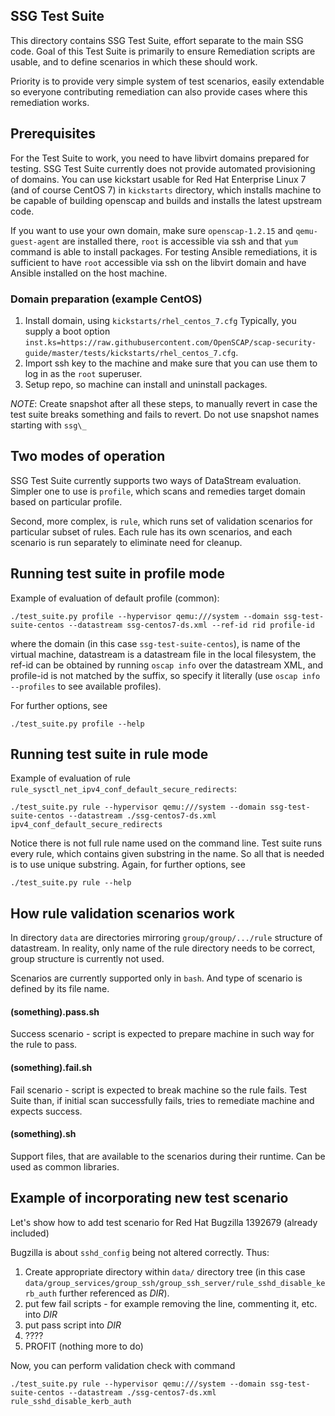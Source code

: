 ## SSG Test Suite
This directory contains SSG Test Suite, effort separate to the main SSG code.
Goal of this Test Suite is primarily to ensure Remediation scripts are usable,
and to define scenarios in which these should work.

Priority is to provide very simple system of test scenarios, easily extendable
so everyone contributing remediation can also provide cases where this
remediation works.

## Prerequisites
For the Test Suite to work, you need to have libvirt domains prepared for testing.
SSG Test Suite currently does not provide automated provisioning of domains.
You can use kickstart usable for Red Hat Enterprise Linux 7 (and of course CentOS 7) in
`kickstarts` directory, which installs machine to be capable of building openscap
and builds and installs the latest upstream code.

If you want to use your own domain, make sure `openscap-1.2.15` and `qemu-guest-agent`
are installed there, `root` is accessible via ssh and that `yum` command is able
to install packages. For testing Ansible remediations, it is sufficient to have `root`
accessible via ssh on the libvirt domain and have Ansible installed on the host machine.

### Domain preparation (example CentOS)
1. Install domain, using `kickstarts/rhel_centos_7.cfg`
   Typically, you supply a boot option `inst.ks=https://raw.githubusercontent.com/OpenSCAP/scap-security-guide/master/tests/kickstarts/rhel_centos_7.cfg`.
1. Import ssh key to the machine and make sure that you can use them to log in as the `root` superuser.
1. Setup repo, so machine can install and uninstall packages.

*NOTE*: Create snapshot after all these steps, to manually revert in case the
test suite breaks something and fails to revert. Do not use snapshot names
starting with `ssg\_`

## Two modes of operation
SSG Test Suite currently supports two ways of DataStream evaluation. Simpler
one to use is `profile`, which scans and remedies target domain based on
particular profile.

Second, more complex, is `rule`, which runs set of validation scenarios
for particular subset of rules. Each rule has its own scenarios, and each
scenario is run separately to eliminate need for cleanup.

## Running test suite in profile mode
Example of evaluation of default profile (common):

```
./test_suite.py profile --hypervisor qemu:///system --domain ssg-test-suite-centos --datastream ssg-centos7-ds.xml --ref-id rid profile-id
```

where the domain (in this case `ssg-test-suite-centos`), is name of the virtual machine,
datastream is a datastream file in the local filesystem,
the ref-id can be obtained by running `oscap info` over the datastream XML,
and
profile-id is not matched by the suffix, so specify it literally (use `oscap info --profiles` to see available profiles).

For further options, see

```
./test_suite.py profile --help
```


## Running test suite in rule mode
Example of evaluation of rule ```rule_sysctl_net_ipv4_conf_default_secure_redirects```:

```
./test_suite.py rule --hypervisor qemu:///system --domain ssg-test-suite-centos --datastream ./ssg-centos7-ds.xml ipv4_conf_default_secure_redirects
```

Notice there is not full rule name used on the command line. Test suite runs
every rule, which contains given substring in the name. So all that is needed
is to use unique substring.
Again, for further options, see

```
./test_suite.py rule --help
```

## How rule validation scenarios work
In directory ```data``` are directories mirroring ```group/group/.../rule```
structure of datastream. In reality, only name of the rule directory needs to be
correct, group structure is currently not used.

Scenarios are currently supported only in ```bash```. And type of scenario is
defined by its file name.

#### (something).pass.sh
Success scenario - script is expected to prepare machine in such way for the
rule to pass.

#### (something).fail.sh
Fail scenario - script is expected to break machine so the rule fails. Test Suite
than, if initial scan successfully fails, tries to remediate machine and expects
success.

#### (something).sh
Support files, that are available to the scenarios during their runtime. Can
be used as common libraries.

## Example of incorporating new test scenario
Let's show how to add test scenario for Red Hat Bugzilla 1392679 (already included)

Bugzilla is about ```sshd_config``` being not altered correctly. Thus:
1. Create appropriate directory within ```data/``` directory tree (in this case
```data/group_services/group_ssh/group_ssh_server/rule_sshd_disable_kerb_auth```
further referenced as *DIR*).
1. put few fail scripts - for example removing the line, commenting it, etc. into *DIR*
1. put pass script into *DIR*
1. ????
1. PROFIT (nothing more to do)

Now, you can perform validation check with command

```
./test_suite.py rule --hypervisor qemu:///system --domain ssg-test-suite-centos --datastream ./ssg-centos7-ds.xml rule_sshd_disable_kerb_auth
```
